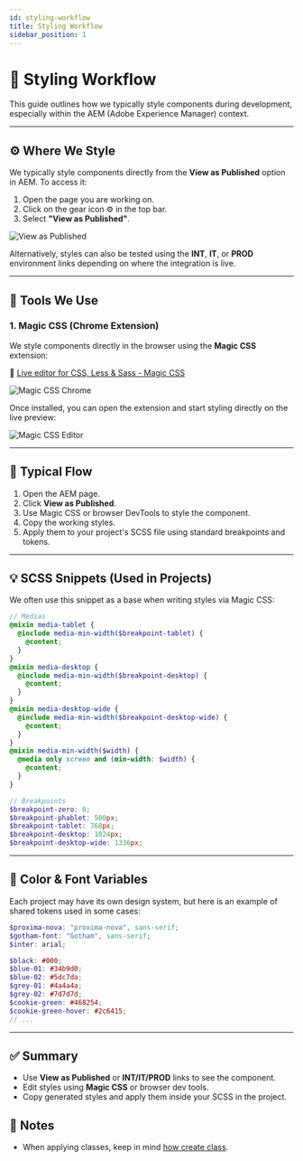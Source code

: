 ```yaml
---
id: styling-workflow
title: Styling Workflow
sidebar_position: 1
---
```


# 🎨 Styling Workflow

This guide outlines how we typically style components during development, especially within the AEM (Adobe Experience Manager) context.

---

## ⚙️ Where We Style

We typically style components directly from the **View as Published** option in AEM. To access it:

1. Open the page you are working on.
2. Click on the gear icon ⚙️ in the top bar.
3. Select **"View as Published"**.

![View as Published](/img/frontend-workflow/styling-workflow/view-as-publish.png)

Alternatively, styles can also be tested using the **INT**, **IT**, or **PROD** environment links depending on where the integration is live.

---

## 🧩 Tools We Use

### 1. Magic CSS (Chrome Extension)

We style components directly in the browser using the **Magic CSS** extension:

🔗 [Live editor for CSS, Less & Sass - Magic CSS](https://chromewebstore.google.com/detail/live-editor-for-css-less/ifhikkcafabcgolfjegfcgloomalapol)

![Magic CSS Chrome](/img/frontend-workflow/styling-workflow/magic-css-chrome.png)

Once installed, you can open the extension and start styling directly on the live preview:

![Magic CSS Editor](/img/frontend-workflow/styling-workflow/magic-css-editor.png)

---

## 🧩 Typical Flow

1. Open the AEM page.
2. Click **View as Published**.
3. Use Magic CSS or browser DevTools to style the component.
4. Copy the working styles.
5. Apply them to your project's SCSS file using standard breakpoints and tokens.

---

## 💡 SCSS Snippets (Used in Projects)

We often use this snippet as a base when writing styles via Magic CSS:

```scss
// Medias
@mixin media-tablet {
  @include media-min-width($breakpoint-tablet) {
    @content;
  }
}
@mixin media-desktop {
  @include media-min-width($breakpoint-desktop) {
    @content;
  }
}
@mixin media-desktop-wide {
  @include media-min-width($breakpoint-desktop-wide) {
    @content;
  }
}
@mixin media-min-width($width) {
  @media only screen and (min-width: $width) {
    @content;
  }
}

// Breakpoints
$breakpoint-zero: 0;
$breakpoint-phablet: 500px;
$breakpoint-tablet: 768px;
$breakpoint-desktop: 1024px;
$breakpoint-desktop-wide: 1336px;
```

---

## 🎨 Color & Font Variables

Each project may have its own design system, but here is an example of shared tokens used in some cases:

```scss
$proxima-nova: "proxima-nova", sans-serif;
$gotham-font: "Gotham", sans-serif;
$inter: arial;

$black: #000;
$blue-01: #34b9d0;
$blue-02: #5dc7da;
$grey-01: #4a4a4a;
$grey-02: #7d7d7d;
$cookie-green: #468254;
$cookie-green-hover: #2c6415;
// ...
```

---
## ✅ Summary

- Use **View as Published** or **INT/IT/PROD** links to see the component.
- Edit styles using **Magic CSS** or browser dev tools.
- Copy generated styles and apply them inside your SCSS in the project.

## 📌 Notes
- When applying classes, keep in mind [how create class](./create-class).
